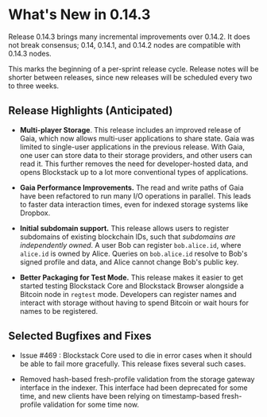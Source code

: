 What's New in 0.14.3
====================

Release 0.14.3 brings many incremental improvements over 0.14.2.  It does not
break consensus; 0.14, 0.14.1, and 0.14.2 nodes are compatible with 0.14.3 nodes.

This marks the beginning of a per-sprint release cycle.  Release notes will be
shorter between releases, since new releases will be scheduled every two to
three weeks.

Release Highlights (Anticipated)
--------------------------------

* **Multi-player Storage**.  This release includes an improved release of Gaia,
which now allows multi-user applications to share state.  Gaia was limited to
single-user applications in the previous release.  With Gaia, one user can store
data to their storage providers, and other users can read it.  This further
removes the need for developer-hosted data, and opens Blockstack up to a lot
more conventional types of applications.

* **Gaia Performance Improvements.**  The read and write paths of Gaia have been
refactored to run many I/O operations in parallel.  This leads to faster data
interaction times, even for indexed storage systems like Dropbox.

* **Initial subdomain support.**  This release allows users to register
subdomains of existing blockchain IDs, such that _subdomains are independently
owned_.  A user Bob can register `bob.alice.id`, where `alice.id` is owned by
Alice.  Queries on `bob.alice.id` resolve to Bob's signed profile and data, and
Alice cannot change Bob's public key.

* **Better Packaging for Test Mode.**  This release makes it easier to get
started testing Blockstack Core and Blockstack Browser alongside a Bitcoin
node in `regtest` mode.  Developers can register names and interact with storage
without having to spend Bitcoin or wait hours for names to be registered.

Selected Bugfixes and Fixes
---------------------------

* Issue #469 : Blockstack Core used to die in error cases when it should be 
able to fail more gracefully. This release fixes several such cases.

* Removed hash-based fresh-profile validation from the storage gateway interface
in the indexer.  This interface had been deprecated for some time, and new 
clients have been relying on timestamp-based fresh-profile validation for some
time now.
